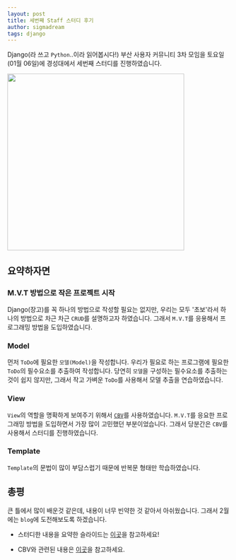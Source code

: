 ```yaml
---
layout: post
title: 세번째 Staff 스터디 후기
author: sigmadream
tags: django
---
```


Django(라 쓰고 `Python`..이라 읽어봅시다!) 부산 사용자 커뮤니티 3차 모임을 토요일(01월 06일)에 경성대에서 세번째 스터디를 진행하였습니다.

<img src="{{ site.baseurl }}/images/20180106.jpg" style="width: 400px;"/>

## 요약하자면

### M.V.T 방법으로 작은 프로젝트 시작

Django(장고)를 꼭 하나의 방법으로 작성할 필요는 없지만, 우리는 모두 '초보'라서 하나의 방법으로 차근 차근 `CRUD`를 설명하고자 하였습니다. 그래서 `M.V.T`를 응용해서 프로그래밍 방법을 도입하였습니다.

### Model

먼저 `ToDo`에 필요한 `모델(Model)`을 작성합니다. 우리가 필요로 하는 프로그램에 필요한 `ToDo`의 필수요소를 추출하여 작성합니다. 당연히 `모델`을 구성하는 필수요소를 추출하는 것이 쉽지 않지만, 그래서 작고 가벼운 `ToDo`를 사용해서 모델 추출을 연습하였습니다.

### View

`View`의 역할을 명확하게 보여주기 위해서 [`CBV`](https://docs.djangoproject.com/en/2.0/topics/class-based-views/)를 사용하였습니다. `M.V.T`를 응요한 프로그래밍 방법을 도입하면서 가장 많이 고민했던 부분이었습니다. 그래서 당분간은 `CBV`를 사용해서 스터디를 진행하였습니다.

### Template

`Template`의 문법이 많이 부담스럽기 때문에 반복문 형태만 학습하였습니다.

## 총평

큰 틀에서 많이 배운것 같은데, 내용이 너무 빈약한 것 같아서 아쉬웠습니다. 그래서 2월에는 `blog`에 도전해보도록 하겠습니다.

* 스터디한 내용을 요약한 슬라이드는 [이곳](https://docs.google.com/presentation/d/1Jxi1qCRA3wXsKkKYbqSdYhJ4cdro11o4O-speKOVOY0/edit)을 참고하세요!

* CBV와 관련된 내용은 [이곳](https://ccbv.co.uk/)을 참고하세요.
